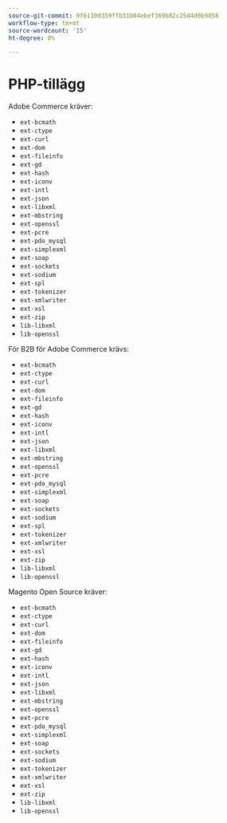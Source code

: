 ```yaml
---
source-git-commit: 9f6110d359ffb31b04ebef369b82c25d4d0b9058
workflow-type: tm+mt
source-wordcount: '15'
ht-degree: 0%

---
```

# PHP-tillägg

Adobe Commerce kräver:

- `ext-bcmath`
- `ext-ctype`
- `ext-curl`
- `ext-dom`
- `ext-fileinfo`
- `ext-gd`
- `ext-hash`
- `ext-iconv`
- `ext-intl`
- `ext-json`
- `ext-libxml`
- `ext-mbstring`
- `ext-openssl`
- `ext-pcre`
- `ext-pdo_mysql`
- `ext-simplexml`
- `ext-soap`
- `ext-sockets`
- `ext-sodium`
- `ext-spl`
- `ext-tokenizer`
- `ext-xmlwriter`
- `ext-xsl`
- `ext-zip`
- `lib-libxml`
- `lib-openssl`

För B2B för Adobe Commerce krävs:

- `ext-bcmath`
- `ext-ctype`
- `ext-curl`
- `ext-dom`
- `ext-fileinfo`
- `ext-gd`
- `ext-hash`
- `ext-iconv`
- `ext-intl`
- `ext-json`
- `ext-libxml`
- `ext-mbstring`
- `ext-openssl`
- `ext-pcre`
- `ext-pdo_mysql`
- `ext-simplexml`
- `ext-soap`
- `ext-sockets`
- `ext-sodium`
- `ext-spl`
- `ext-tokenizer`
- `ext-xmlwriter`
- `ext-xsl`
- `ext-zip`
- `lib-libxml`
- `lib-openssl`

Magento Open Source kräver:

- `ext-bcmath`
- `ext-ctype`
- `ext-curl`
- `ext-dom`
- `ext-fileinfo`
- `ext-gd`
- `ext-hash`
- `ext-iconv`
- `ext-intl`
- `ext-json`
- `ext-libxml`
- `ext-mbstring`
- `ext-openssl`
- `ext-pcre`
- `ext-pdo_mysql`
- `ext-simplexml`
- `ext-soap`
- `ext-sockets`
- `ext-sodium`
- `ext-tokenizer`
- `ext-xmlwriter`
- `ext-xsl`
- `ext-zip`
- `lib-libxml`
- `lib-openssl`
